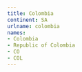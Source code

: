 ```yaml
---
title: Colombia
continent: SA
urlname: colombia
names:
- Colombia
- Republic of Colombia
- CO
- COL
---
```


